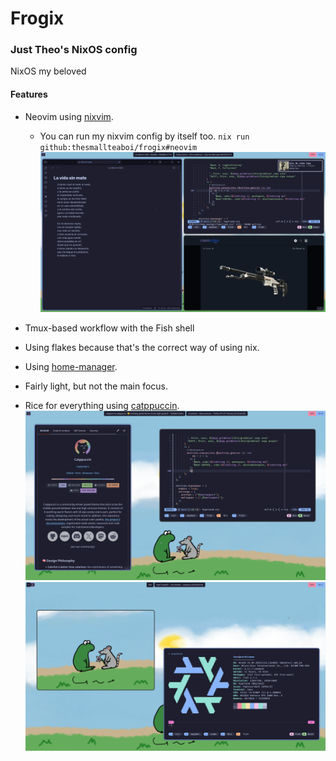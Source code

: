 # Frogix

### Just Theo's NixOS config

NixOS my beloved

#### Features

- Neovim using [nixvim](https://github.com/nix-community/nixvim).
   - You can run my nixvim config by itself too. `nix run github:thesmallteaboi/frogix#neovim`
![Neovim](/images/image3.png)
- Tmux-based workflow with the Fish shell

- Using flakes because that's the correct way of using nix.
- Using [home-manager](https://github.com/nix-community/home-manager).
- Fairly light, but not the main focus.
- Rice for everything using [catppuccin](https://github.com/catppuccin/catppuccin).
![screenshot1](/images/image1.png)
![screenshot2](/images/image2.png)

